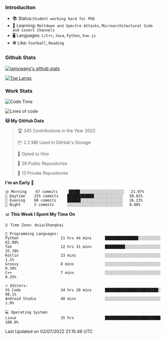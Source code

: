 ### Introduciton

- 📚 Status:`Student working hard for PhD`
- 🔎 Learning: `Meltdown and Spectre Attacks`, `Microarchitectural Side and Covert Channels`
- 🖥️ Languages: `C/C++`, `Java`, `Python`, `Vue.js`
- ⚽ Like: `Football`, `Reading`

### Github Stats

[![iamywang's github stats](https://github-readme-stats.vercel.app/api?username=iamywang&count_private=true&show_icons=true)]()

[![Top Langs](https://github-readme-stats.vercel.app/api/top-langs/?username=iamywang&layout=compact)]()

### Work Stats

<!--START_SECTION:waka-->
![Code Time](http://img.shields.io/badge/Code%20Time-492%20hrs%2022%20mins-blue)

![Lines of code](https://img.shields.io/badge/From%20Hello%20World%20I%27ve%20Written--38%20Thousand%20lines%20of%20code-blue)

**🐱 My GitHub Data** 

> 🏆 345 Contributions in the Year 2022
 > 
> 📦 2.2 MB Used in GitHub's Storage 
 > 
> 💼 Opted to Hire
 > 
> 📜 28 Public Repositories 
 > 
> 🔑 13 Private Repositories  
 > 
**I'm an Early 🐤** 

```text
🌞 Morning    67 commits     █████░░░░░░░░░░░░░░░░░░░░   21.97% 
🌆 Daytime    155 commits    ████████████░░░░░░░░░░░░░   50.82% 
🌃 Evening    80 commits     ██████░░░░░░░░░░░░░░░░░░░   26.23% 
🌙 Night      3 commits      ░░░░░░░░░░░░░░░░░░░░░░░░░   0.98%

```


📊 **This Week I Spent My Time On** 

```text
⌚︎ Time Zone: Asia/Shanghai

💬 Programming Languages: 
Python                   21 hrs 44 mins      ███████████████░░░░░░░░░░   62.08% 
TeX                      12 hrs 31 mins      █████████░░░░░░░░░░░░░░░░   35.78% 
Kotlin                   23 mins             ░░░░░░░░░░░░░░░░░░░░░░░░░   1.1% 
Groovy                   8 mins              ░░░░░░░░░░░░░░░░░░░░░░░░░   0.39% 
C++                      7 mins              ░░░░░░░░░░░░░░░░░░░░░░░░░   0.35%

🔥 Editors: 
VS Code                  34 hrs 20 mins      ████████████████████████░   98.1% 
Android Studio           40 mins             ░░░░░░░░░░░░░░░░░░░░░░░░░   1.9%

💻 Operating System: 
Linux                    35 hrs              █████████████████████████   100.0%

```


 Last Updated on 02/07/2022 21:15:46 UTC
<!--END_SECTION:waka-->
